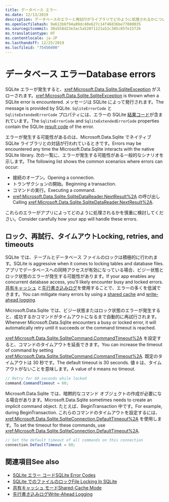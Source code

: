 ```yaml
---
title: データベース エラー
ms.date: 12/13/2019
description: データベースのエラーと再試行がライブラリでどのように処理されるかについて説明します。
ms.openlocfilehash: 9a613b6f94a89dc40e627c14f46836be77080035
ms.sourcegitcommit: 30a558d23e3ac5a52071121a52c305c85fe15726
ms.translationtype: HT
ms.contentlocale: ja-JP
ms.lasthandoff: 12/25/2019
ms.locfileid: "75450490"
---
```

# <a name="database-errors"></a><span data-ttu-id="c4437-103">データベース エラー</span><span class="sxs-lookup"><span data-stu-id="c4437-103">Database errors</span></span>

<span data-ttu-id="c4437-104">SQLite エラーが発生すると、<xref:Microsoft.Data.Sqlite.SqliteException> がスローされます。</span><span class="sxs-lookup"><span data-stu-id="c4437-104"><xref:Microsoft.Data.Sqlite.SqliteException> is thrown when a SQLite error is encountered.</span></span> <span data-ttu-id="c4437-105">メッセージは SQLite によって発行されます。</span><span class="sxs-lookup"><span data-stu-id="c4437-105">The message is provided by SQLite.</span></span> <span data-ttu-id="c4437-106">`SqliteErrorCode` と `SqliteExtendedErrorCode` プロパティには、エラーの SQLite [結果コード](https://www.sqlite.org/rescode.html)が含まれています。</span><span class="sxs-lookup"><span data-stu-id="c4437-106">The `SqliteErrorCode` and `SqliteExtendedErrorCode` properties contain the SQLite [result code](https://www.sqlite.org/rescode.html) of the error.</span></span>

<span data-ttu-id="c4437-107">エラーが発生する可能性があるのは、Microsoft.Data.Sqlite でネイティブ SQLite ライブラリとの対話が行われているときです。</span><span class="sxs-lookup"><span data-stu-id="c4437-107">Errors may be encountered any time the Microsoft.Data.Sqlite interacts with the native SQLite library.</span></span> <span data-ttu-id="c4437-108">次の一覧に、エラーが発生する可能性がある一般的なシナリオを示します。</span><span class="sxs-lookup"><span data-stu-id="c4437-108">The following list shows the common scenarios where errors can occur:</span></span>

* <span data-ttu-id="c4437-109">接続のオープン。</span><span class="sxs-lookup"><span data-stu-id="c4437-109">Opening a connection.</span></span>
* <span data-ttu-id="c4437-110">トランザクションの開始。</span><span class="sxs-lookup"><span data-stu-id="c4437-110">Beginning a transaction.</span></span>
* <span data-ttu-id="c4437-111">コマンドの実行。</span><span class="sxs-lookup"><span data-stu-id="c4437-111">Executing a command.</span></span>
* <span data-ttu-id="c4437-112"><xref:Microsoft.Data.Sqlite.SqliteDataReader.NextResult%2A> の呼び出し</span><span class="sxs-lookup"><span data-stu-id="c4437-112">Calling <xref:Microsoft.Data.Sqlite.SqliteDataReader.NextResult%2A>.</span></span>

<span data-ttu-id="c4437-113">これらのエラーがアプリによってどのように処理されるかを慎重に検討してください。</span><span class="sxs-lookup"><span data-stu-id="c4437-113">Consider carefully how your app will handle these errors.</span></span>

## <a name="locking-retries-and-timeouts"></a><span data-ttu-id="c4437-114">ロック、再試行、タイムアウト</span><span class="sxs-lookup"><span data-stu-id="c4437-114">Locking, retries, and timeouts</span></span>

<span data-ttu-id="c4437-115">SQLite では、テーブルとデータベース ファイルのロックは積極的に行われます。</span><span class="sxs-lookup"><span data-stu-id="c4437-115">SQLite is aggressive when it comes to locking tables and database files.</span></span> <span data-ttu-id="c4437-116">アプリでデータベースへの同時アクセスが有効になっている場合、ビジー状態とロック状態のエラーが発生する可能性があります。</span><span class="sxs-lookup"><span data-stu-id="c4437-116">If your app enables any concurrent database access, you'll likely encounter busy and locked errors.</span></span> <span data-ttu-id="c4437-117">[共有キャッシュ](connection-strings.md#cache) と[先行書き込みログ](async.md)を使用することで、エラーの多くを低減できます。</span><span class="sxs-lookup"><span data-stu-id="c4437-117">You can mitigate many errors by using a [shared cache](connection-strings.md#cache) and [write-ahead logging](async.md).</span></span>

<span data-ttu-id="c4437-118">Microsoft.Data.Sqlite では、ビジー状態またはロック状態のエラーが発生すると、成功するかコマンドがタイムアウトになるまで自動的に再試行されます。</span><span class="sxs-lookup"><span data-stu-id="c4437-118">Whenever Microsoft.Data.Sqlite encounters a busy or locked error, it will automatically retry until it succeeds or the command timeout is reached.</span></span>

<span data-ttu-id="c4437-119"><xref:Microsoft.Data.Sqlite.SqliteCommand.CommandTimeout%2A> を設定すると、コマンドのタイムアウトを延長できます。</span><span class="sxs-lookup"><span data-stu-id="c4437-119">You can increase the timeout of command by setting <xref:Microsoft.Data.Sqlite.SqliteCommand.CommandTimeout%2A>.</span></span> <span data-ttu-id="c4437-120">既定のタイムアウトは 30 秒です。</span><span class="sxs-lookup"><span data-stu-id="c4437-120">The default timeout is 30 seconds.</span></span> <span data-ttu-id="c4437-121">値 `0` は、タイムアウトがないことを意味します。</span><span class="sxs-lookup"><span data-stu-id="c4437-121">A value of `0` means no timeout.</span></span>

```csharp
// Retry for 60 seconds while locked
command.CommandTimeout = 60;
```

<span data-ttu-id="c4437-122">Microsoft.Data.Sqlite では、暗黙的なコマンド オブジェクトの作成が必要になる場合があります。</span><span class="sxs-lookup"><span data-stu-id="c4437-122">Microsoft.Data.Sqlite sometimes needs to create an implicit command object.</span></span> <span data-ttu-id="c4437-123">たとえば、BeginTransaction 中です。</span><span class="sxs-lookup"><span data-stu-id="c4437-123">For example, during BeginTransaction.</span></span> <span data-ttu-id="c4437-124">これらのコマンドのタイムアウトを設定するには、<xref:Microsoft.Data.Sqlite.SqliteConnection.DefaultTimeout%2A> を使用します。</span><span class="sxs-lookup"><span data-stu-id="c4437-124">To set the timeout for these commands, use <xref:Microsoft.Data.Sqlite.SqliteConnection.DefaultTimeout%2A>.</span></span>

```csharp
// Set the default timeout of all commands on this connection
connection.DefaultTimeout = 60;
```

## <a name="see-also"></a><span data-ttu-id="c4437-125">関連項目</span><span class="sxs-lookup"><span data-stu-id="c4437-125">See also</span></span>

* [<span data-ttu-id="c4437-126">SQLite エラー コード</span><span class="sxs-lookup"><span data-stu-id="c4437-126">SQLite Error Codes</span></span>](https://www.sqlite.org/rescode.html)
* [<span data-ttu-id="c4437-127">SQLite でのファイルのロック</span><span class="sxs-lookup"><span data-stu-id="c4437-127">File Locking In SQLite</span></span>](https://www.sqlite.org/lockingv3.html)
* [<span data-ttu-id="c4437-128">共有キャッシュ モード</span><span class="sxs-lookup"><span data-stu-id="c4437-128">Shared-Cache Mode</span></span>](https://www.sqlite.org/sharedcache.html)
* [<span data-ttu-id="c4437-129">先行書き込みログ</span><span class="sxs-lookup"><span data-stu-id="c4437-129">Write-Ahead Logging</span></span>](https://www.sqlite.org/wal.html)
